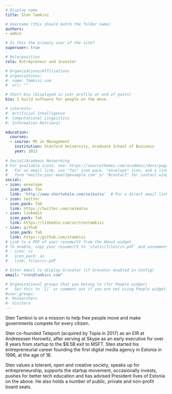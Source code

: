 ```yaml
---
# Display name
title: Sten Tamkivi

# Username (this should match the folder name)
authors:
- admin

# Is this the primary user of the site?
superuser: true

# Role/position
role: Entrepreneur and investor

# Organizations/Affiliations
# organizations:
#- name: Tamkivi.com
#  url: ""

# Short bio (displayed in user profile at end of posts)
bio: I build software for people on the move.

# interests:
#- Artificial Intelligence
#- Computational Linguistics
#- Information Retrieval

education:
  courses:
  - course: MS in Management
    institution: Stanford University, Graduate School of Business
    year: 2013
  
# Social/Academic Networking
# For available icons, see: https://sourcethemes.com/academic/docs/page-builder/#icons
#   For an email link, use "fas" icon pack, "envelope" icon, and a link in the
#   form "mailto:your-email@example.com" or "#contact" for contact widget.
social:
- icon: envelope
  icon_pack: fas
  link: 'http://www.shortwhale.com/seikatsu'  # For a direct email link, use "mailto:test@example.org".
- icon: twitter
  icon_pack: fab
  link: https://twitter.com/seikatsu
- icon: linkedin
  icon_pack: fab
  link: https://linkedin.com/in/stentamkivi
- icon: github
  icon_pack: fab
  link: https://github.com/stamkivi
# Link to a PDF of your resume/CV from the About widget.
# To enable, copy your resume/CV to `static/files/cv.pdf` and uncomment the lines below.
# - icon: cv
#   icon_pack: ai
#   link: files/cv.pdf

# Enter email to display Gravatar (if Gravatar enabled in Config)
email: "sten@tamkivi.com"

# Organizational groups that you belong to (for People widget)
#   Set this to `[]` or comment out if you are not using People widget.
#user_groups:
#- Researchers
#- Visitors
---
```


Sten Tamkivi is on a mission to help free people move and make governments compete for every citizen.

Sten co-founded Teleport (acquired by Topia in 2017) as an EIR at Andreessen Horowitz, after serving at Skype as an early executive for over 8 years from startup to the $8.5B exit to MSFT. Sten started his entrepreneurial career founding the first digital media agency in Estonia in 1996, at the age of 18.

Sten values a tolerant, open and creative society, speaks up for entrepreneurship, supports the startup movement, occasionally invests, pushes for better tech education and has advised President Ilves of Estonia on the above. He also holds a number of public, private and non-profit board seats.
